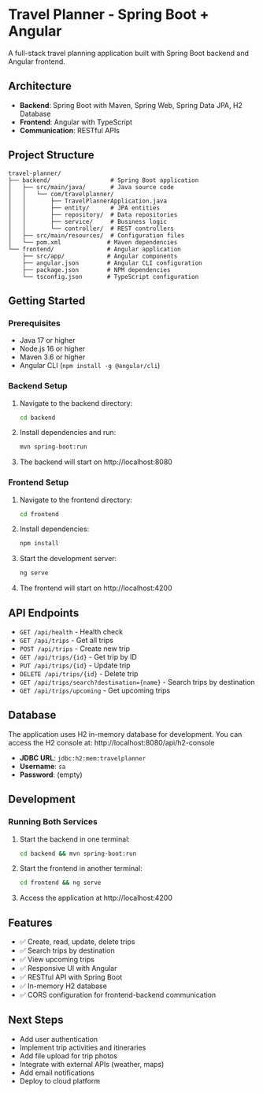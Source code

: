 # Travel Planner - Spring Boot + Angular

A full-stack travel planning application built with Spring Boot backend and Angular frontend.

## Architecture

- **Backend**: Spring Boot with Maven, Spring Web, Spring Data JPA, H2 Database
- **Frontend**: Angular with TypeScript
- **Communication**: RESTful APIs

## Project Structure

```
travel-planner/
├── backend/                 # Spring Boot application
│   ├── src/main/java/       # Java source code
│   │   └── com/travelplanner/
│   │       ├── TravelPlannerApplication.java
│   │       ├── entity/      # JPA entities
│   │       ├── repository/  # Data repositories
│   │       ├── service/     # Business logic
│   │       └── controller/  # REST controllers
│   ├── src/main/resources/  # Configuration files
│   └── pom.xml             # Maven dependencies
└── frontend/               # Angular application
    ├── src/app/            # Angular components
    ├── angular.json        # Angular CLI configuration
    ├── package.json        # NPM dependencies
    └── tsconfig.json       # TypeScript configuration
```

## Getting Started

### Prerequisites

- Java 17 or higher
- Node.js 16 or higher
- Maven 3.6 or higher
- Angular CLI (`npm install -g @angular/cli`)

### Backend Setup

1. Navigate to the backend directory:
   ```bash
   cd backend
   ```

2. Install dependencies and run:
   ```bash
   mvn spring-boot:run
   ```

3. The backend will start on http://localhost:8080

### Frontend Setup

1. Navigate to the frontend directory:
   ```bash
   cd frontend
   ```

2. Install dependencies:
   ```bash
   npm install
   ```

3. Start the development server:
   ```bash
   ng serve
   ```

4. The frontend will start on http://localhost:4200

## API Endpoints

- `GET /api/health` - Health check
- `GET /api/trips` - Get all trips
- `POST /api/trips` - Create new trip
- `GET /api/trips/{id}` - Get trip by ID
- `PUT /api/trips/{id}` - Update trip
- `DELETE /api/trips/{id}` - Delete trip
- `GET /api/trips/search?destination={name}` - Search trips by destination
- `GET /api/trips/upcoming` - Get upcoming trips

## Database

The application uses H2 in-memory database for development. You can access the H2 console at:
http://localhost:8080/api/h2-console

- **JDBC URL**: `jdbc:h2:mem:travelplanner`
- **Username**: `sa`
- **Password**: (empty)

## Development

### Running Both Services

1. Start the backend in one terminal:
   ```bash
   cd backend && mvn spring-boot:run
   ```

2. Start the frontend in another terminal:
   ```bash
   cd frontend && ng serve
   ```

3. Access the application at http://localhost:4200

## Features

- ✅ Create, read, update, delete trips
- ✅ Search trips by destination
- ✅ View upcoming trips
- ✅ Responsive UI with Angular
- ✅ RESTful API with Spring Boot
- ✅ In-memory H2 database
- ✅ CORS configuration for frontend-backend communication

## Next Steps

- Add user authentication
- Implement trip activities and itineraries
- Add file upload for trip photos
- Integrate with external APIs (weather, maps)
- Add email notifications
- Deploy to cloud platform